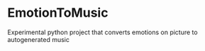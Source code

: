 # EmotionToMusic
Experimental python project that converts emotions on picture to autogenerated music
